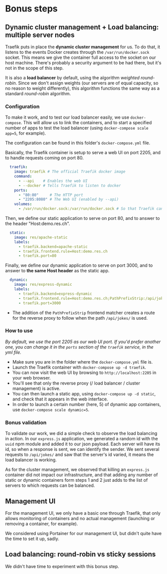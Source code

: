 # Bonus steps

## Dynamic cluster management + Load balancing: multiple server nodes

Traefik puts in place the **dynamic cluster management** for us. To do that, it listens to the events Docker creates through the `/var/run/docker.sock` socket. This means we give the container full access to the socket on our host machine. There's probably a security argument to be had there, but it's not in the scope of this step.

It is also a **load balancer** by default, using the algorithm _weighted round-robin_. Since we don't assign weights (our servers are of equal capacity, so no reason to weight differently), this algorithm functions the same way as a standard _round-robin_ algorithm.

### Configuration

To make it work, and to test our load balancer easily, we use `docker-compose`. This will allow us to link the containers, and to start a specified number of apps to test the load balancer (using `docker-compose scale app=5`, for example).

The configuration can be found in this folder's `docker-compose.yml` file.

Basically, the Traefik container is setup to serve a web UI on port 2205, and to handle requests coming on port 80.

```yml
  traefik:
    image: traefik # The official Traefik docker image
    command:
      - --api    # Enables the web UI
      - --docker # Tells Traefik to listen to docker
    ports:
      - "80:80"     # The HTTP port
      - "2205:8080" # The Web UI (enabled by --api)
    volumes:
      - /var/run/docker.sock:/var/run/docker.sock # So that Traefik can listen to the Docker events
```

Then, we define our static application to serve on port 80, and to answer to the header "Host:demo.res.ch".

```yml
  static:
    image: res/apache-static
    labels:
      - traefik.backend=apache-static
      - traefik.frontend.rule=Host:demo.res.ch
      - traefik.port=80
```

Finally, we define our dynamic application to serve on port 3000, and to answer to **the same Host header** as the static app.

```yml
  dynamic:
    image: res/express-dynamic
    labels:
      - traefik.backend=express-dynamic
      - traefik.frontend.rule=Host:demo.res.ch;PathPrefixStrip:/api/jokes/
      - traefik.port=3000
```

- The addition of the `PathPrefixStrip` frontend matcher creates a route for the reverse proxy to follow when the path `/api/jokes/` is used.

### How to use

_By default, we use the port 2205 as our web UI port. If you'd prefer another one, you can change it in the `ports` section of the `traefik` service, in the yml file._

- Make sure you are in the folder where the `docker-compose.yml` file is.
- Launch the Traefik container with `docker-compose up -d traefik`.
- You can now visit the web UI by browsing to `http://localhost:2205` in your web browser.
- You'll see that only the reverse proxy (/ load balancer / cluster management) is active.
- You can then launch a static app, using `docker-compose up -d static`, and check that it appears in the web interface.
- In order to launch a certain number (here, 5) of dynamic app containers, use `docker-compose scale dynamic=5`.

### Bonus validation

To validate our work, we did a simple check to observe the load balancing in action. In our `express.js` application, we generated a random id with the `uuid` npm module and added it to our json payload. Each server will have its id, so when a response is sent, we can identify the sender.
We sent several requests to `/api/jokes/` and saw that the server's id varied, it means the load balancer is working.

As for the cluster management, we observed that killing an `express.js` container did not impact our infrastructure, and that adding any number of static or dynamic containers form steps 1 and 2 just adds to the list of servers to which requests can be balanced.

## Management UI

For the management UI, we only have a basic one through Traefik, that only allows monitoring of containers and no actual management (launching or removing a container, for example).

We considered using Portainer for our management UI, but didn't quite have the time to set it up, sadly.

## Load balancing: round-robin vs sticky sessions

We didn't have time to experiment with this bonus step.
